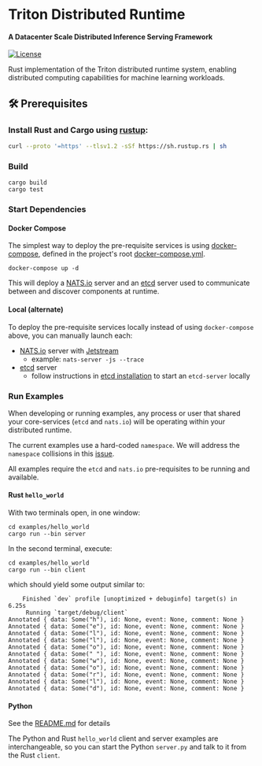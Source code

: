 <!--
SPDX-FileCopyrightText: Copyright (c) 2024-2025 NVIDIA CORPORATION & AFFILIATES. All rights reserved.
SPDX-License-Identifier: Apache-2.0

Licensed under the Apache License, Version 2.0 (the "License");
you may not use this file except in compliance with the License.
You may obtain a copy of the License at

http://www.apache.org/licenses/LICENSE-2.0

Unless required by applicable law or agreed to in writing, software
distributed under the License is distributed on an "AS IS" BASIS,
WITHOUT WARRANTIES OR CONDITIONS OF ANY KIND, either express or implied.
See the License for the specific language governing permissions and
limitations under the License.
-->

# Triton Distributed Runtime

<h4>A Datacenter Scale Distributed Inference Serving Framework</h4>

[![License](https://img.shields.io/badge/License-Apache_2.0-blue.svg)](https://opensource.org/licenses/Apache-2.0)

Rust implementation of the Triton distributed runtime system, enabling distributed computing capabilities for machine learning workloads.

## 🛠️ Prerequisites

### Install Rust and Cargo using [rustup](https://rustup.rs/):

```bash
curl --proto '=https' --tlsv1.2 -sSf https://sh.rustup.rs | sh
```

### Build

```
cargo build
cargo test
```

### Start Dependencies

#### Docker Compose

The simplest way to deploy the pre-requisite services is using
[docker-compose](https://docs.docker.com/compose/install/linux/),
defined in the project's root [docker-compose.yml](docker-compose.yml).

```
docker-compose up -d
```

This will deploy a [NATS.io](https://nats.io/) server and an [etcd](https://etcd.io/)
server used to communicate between and discover components at runtime.


#### Local (alternate)

To deploy the pre-requisite services locally instead of using `docker-compose`
above, you can manually launch each:

- [NATS.io](https://docs.nats.io/running-a-nats-service/introduction/installation) server with [Jetstream](https://docs.nats.io/nats-concepts/jetstream)
    - example: `nats-server -js --trace`
- [etcd](https://etcd.io) server
    - follow instructions in [etcd installation](https://etcd.io/docs/v3.5/install/) to start an `etcd-server` locally


### Run Examples

When developing or running examples, any process or user that shared your core-services (`etcd` and `nats.io`) will
be operating within your distributed runtime.

The current examples use a hard-coded `namespace`. We will address the `namespace` collisions in this
[issue](https://github.com/triton-inference-server/triton_distributed/issues/114).

All examples require the `etcd` and `nats.io` pre-requisites to be running and available.

#### Rust `hello_world`

With two terminals open, in one window:

```
cd examples/hello_world
cargo run --bin server
```

In the second terminal, execute:

```
cd examples/hello_world
cargo run --bin client
```

which should yield some output similar to:
```
    Finished `dev` profile [unoptimized + debuginfo] target(s) in 6.25s
     Running `target/debug/client`
Annotated { data: Some("h"), id: None, event: None, comment: None }
Annotated { data: Some("e"), id: None, event: None, comment: None }
Annotated { data: Some("l"), id: None, event: None, comment: None }
Annotated { data: Some("l"), id: None, event: None, comment: None }
Annotated { data: Some("o"), id: None, event: None, comment: None }
Annotated { data: Some(" "), id: None, event: None, comment: None }
Annotated { data: Some("w"), id: None, event: None, comment: None }
Annotated { data: Some("o"), id: None, event: None, comment: None }
Annotated { data: Some("r"), id: None, event: None, comment: None }
Annotated { data: Some("l"), id: None, event: None, comment: None }
Annotated { data: Some("d"), id: None, event: None, comment: None }
```

#### Python

See the [README.md](lib/bindings/python/README.md) for details

The Python and Rust `hello_world` client and server examples are interchangeable,
so you can start the Python `server.py` and talk to it from the Rust `client`.
